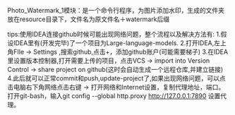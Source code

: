 Photo_Watermark_1模块：是一个命令行程序，为图片添加水印，生成的文件夹放在resource目录下，文件名为原文件名＋watermark后缀

tips:使用IDEA连接github时候可能出现网络问题，整个流程以及解决方法有:
    1.假设IDEA里有(开发完毕)了一个项目为Large-language-models.
    2.打开IDEA,左上角FIle -> Settings ,搜索github,点击+，添加github账户(可能需要梯子)
    3.在IDEA里设置版本控制器,打开需要上传的项目，点击VCS -> import into Version Control -> share project on github(这时会自动生成一个远程仓库,并建立链接)
    4.此后就可以正常commit和push,update-project了,如果出现网络问题，可以点击电脑右下角网络点击右键 -> 打开网络和Internet设置，复制代理地址，端口。打开git-bash，输入git config --global http.proxy http://127.0.0.1:7890 设置代理。

